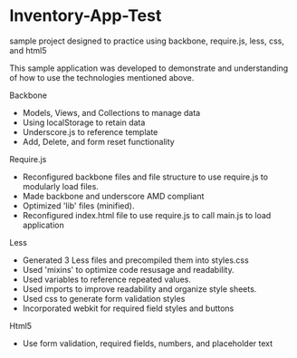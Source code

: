Inventory-App-Test
==================

sample project designed to practice using backbone, require.js, less, css, and  html5

This sample application was developed to demonstrate and understanding of how to use the technologies mentioned above. 

Backbone
- Models, Views, and Collections to manage data
- Using localStorage to retain data
- Underscore.js to reference template
- Add, Delete, and form reset functionality

Require.js
- Reconfigured backbone files and file structure to use require.js to modularly load files. 
- Made backbone and underscore AMD compliant 
- Optimized 'lib' files (minified).
- Reconfigured index.html file to use require.js to call main.js to load application

Less
- Generated 3 Less files and precompiled them into styles.css
- Used 'mixins' to optimize code resusage and readability. 
- Used variables to reference repeated values.
- Used imports to improve readability and organize style sheets.
- Used css to generate form validation styles
- Incorporated webkit for required field styles and buttons 

Html5
- Use form validation, required fields, numbers, and placeholder text


